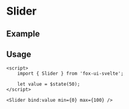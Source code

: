 <script lang="ts">
	import { Subheading } from '$lib/components/base/heading';
	import { Slider } from '$lib/components/base/slider';

	let value = $state(50);
</script>

# Slider

## Example

<Slider bind:value />

## Usage

```svelte
<script>
	import { Slider } from 'fox-ui-svelte';

	let value = $state(50);
</script>

<Slider bind:value min={0} max={100} />
```
